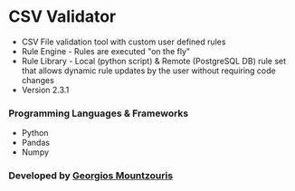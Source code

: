 # CSV Validator

* CSV File validation tool with custom user defined rules
* Rule Engine - Rules are executed "on the fly"
* Rule Library - Local (python script) & Remote (PostgreSQL DB) rule set that allows dynamic rule updates by the user without requiring code changes
* Version 2.3.1

### Programming Languages & Frameworks
- Python
- Pandas
- Numpy

### Developed by [Georgios Mountzouris](mailto:gmountzouris@efka.gov.gr)
